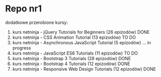 # Repo nr1

dodatkowe przerobione kursy:

1. kurs netninja - jQuery Tutorials for Beginners (26 epizodów) DONE
2. kurs netninja - CSS Animation Tutorial (13 epizodów) TO DO
3. kurs netninja - Asynchronous JavaScript Tutorial (5 epizodów) ... in progress 
4. kurs netninja - JavaScript ES6 Tutorials (11 epizodów) TO DO
5. kurs netninja - Bootstrap 3 Tutorials (28 epizodów) DONE
6. kurs netninja - Bootstrap 4 Tutorials (12 epizodów) DONE
7. kurs netninja - Responsive Web Design Tutorials (12 epizodów) DONE
